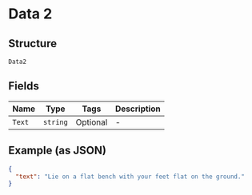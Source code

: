 
# Data 2

## Structure

`Data2`

## Fields

| Name | Type | Tags | Description |
|  --- | --- | --- | --- |
| `Text` | `string` | Optional | - |

## Example (as JSON)

```json
{
  "text": "Lie on a flat bench with your feet flat on the ground."
}
```

